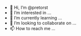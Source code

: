 - 👋 Hi, I’m @pretorst
- 👀 I’m interested in ...
- 🌱 I’m currently learning ...
- 💞️ I’m looking to collaborate on ...
- 📫 How to reach me ...

<!---
pretorst/pretorst is a ✨ special ✨ repository because its `README.md` (this file) appears on your GitHub profile.
You can click the Preview link to take a look at your changes.
--->
